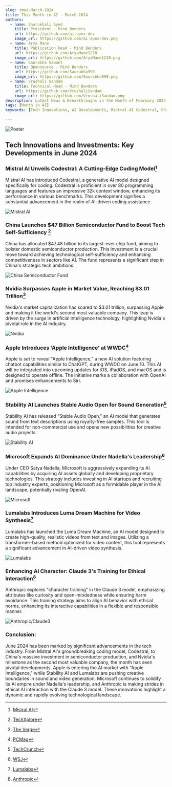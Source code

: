 ```yaml
---
slug: tmai-March-2024
title: This Month in AI - March 2024
authors:
  - name: Sharukhali Syed
    title: President - Mind Benders
    url: https://github.com/ai-apex-dev
    image_url: https://github.com/ai-apex-dev.png 
  - name: Arya Mane
    title: Publication Head - Mind Benders
    url: https://github.com/AryaMane1210
    image_url: https://github.com/AryaMane1210.png
  - name: Saurabha Sawant
    title: Opensource - Mind Benders
    url: https://github.com/Saurabha999
    image_url: https://github.com/Saurabha999.png
  - name: Vrushali Sandam
    title: Technical Head - Mind Benders
    url: https://github.com/VrushaliSandam
    image_url: https://github.com/VrushaliSandam.png
description: Latest News & Breakthroughs in the Month of February 2024 in AI.
tags: [Month in AI]
keywords: [Tech Innovations, AI Developments, Mistral AI Codestral, China Semiconductor Fund, Nvidia Market Value, Apple Intelligence, Stability AI, Microsoft AI Expansion, Lumalabs Dream Machine, Anthropic Claude 3, AI-Driven Coding, Tech Self-Sufficiency, AI Market Leaders, AI Chatbot Capabilities, Sound Generation AI, Video Synthesis AI, Ethical AI Interaction, AI Industry Trends, June 2024 Tech News, Cutting-Edge Technology]

---
```


![Poster](Poster.png)

## Tech Innovations and Investments: Key Developments in June 2024

### Mistral AI Unveils Codestral: A Cutting-Edge Coding Model[^1]
Mistral AI has introduced Codestral, a generative AI model designed specifically for coding. Codestral is proficient in over 80 programming languages and features an impressive 32k context window, enhancing its performance in various benchmarks. This development signifies a substantial advancement in the realm of AI-driven coding assistance.

![Mistral AI](mistral_ai.jpg)

### China Launches $47 Billion Semiconductor Fund to Boost Tech Self-Sufficiency [^2]
China has allocated $47.48 billion to its largest-ever chip fund, aiming to bolster domestic semiconductor production. This investment is a crucial move toward achieving technological self-sufficiency and enhancing competitiveness in sectors like AI. The fund represents a significant step in China's strategic tech ambitions.

![China Semiconductor Fund](China_ai.jpg)

### Nvidia Surpasses Apple in Market Value, Reaching $3.01 Trillion[^3]
Nvidia's market capitalization has soared to $3.01 trillion, surpassing Apple and making it the world's second most valuable company. This leap is driven by the surge in artificial intelligence technology, highlighting Nvidia's pivotal role in the AI industry.

![Nvidia](nvidea.png)

### Apple Introduces 'Apple Intelligence' at WWDC[^4]
Apple is set to reveal "Apple Intelligence," a new AI solution featuring chatbot capabilities similar to ChatGPT, during WWDC on June 10. This AI will be integrated into upcoming updates for iOS, iPadOS, and macOS and is designed to operate offline. The initiative marks a collaboration with OpenAI and promises enhancements to Siri.

![Apple Intelligence](apple.png)

### Stability AI Launches Stable Audio Open for Sound Generation[^5]
Stability AI has released "Stable Audio Open," an AI model that generates sound from text descriptions using royalty-free samples. This tool is intended for non-commercial use and opens new possibilities for creative audio projects.

![Stability AI](stability_ai.jpg)

### Microsoft Expands AI Dominance Under Nadella's Leadership[^6]
Under CEO Satya Nadella, Microsoft is aggressively expanding its AI capabilities by acquiring AI assets globally and developing proprietary technologies. This strategy includes investing in AI startups and recruiting top industry experts, positioning Microsoft as a formidable player in the AI landscape, potentially rivaling OpenAI.

![Microsoft](microsoft.png)

### Lumalabs Introduces Luma Dream Machine for Video Synthesis[^7]
Lumalabs has launched the Luma Dream Machine, an AI model designed to create high-quality, realistic videos from text and images. Utilizing a transformer-based method optimized for video content, this tool represents a significant advancement in AI-driven video synthesis.

![Lumalabs](dream_machine.jpg)

### Enhancing AI Character: Claude 3's Training for Ethical Interaction[^8]
Anthropic explores "character training" in the Claude 3 model, emphasizing attributes like curiosity and open-mindedness while ensuring harm avoidance. This training strategy aims to align AI behavior with ethical norms, enhancing its interactive capabilities in a flexible and responsible manner.

![Anthropic/Claude3](claude.png)

### Conclusion:
June 2024 has been marked by significant advancements in the tech industry. From Mistral AI's groundbreaking coding model, Codestral, to China's massive investment in semiconductor production, and Nvidia's milestone as the second most valuable company, the month has seen pivotal developments. Apple is entering the AI market with "Apple Intelligence," while Stability AI and Lumalabs are pushing creative boundaries in sound and video generation. Microsoft continues to solidify its AI empire under Nadella's leadership, and Anthropic is making strides in ethical AI interaction with the Claude 3 model. These innovations highlight a dynamic and rapidly evolving technological landscape.

[^1]: [Mistral AI](https://mistral.ai/news/codestral/)

[^2]: [TechXplore](https://techxplore.com/news/2024-05-china-invests-billion-largest-chip.html)

[^3]: [The Verge](https://www.theverge.com/2024/6/5/24172363/nvidia-apple-market-cap-valuation-trillion-ai)

[^4]: [PCMag](https://www.pcmag.com/news/apple-keeps-it-simple-will-call-its-ai-apple-intelligence)

[^5]: [TechCrunch](https://techcrunch.com/2024/06/05/stability-ai-releases-a-sound-generator/?guccounter=1)

[^6]: [WSJ](https://www.wsj.com/tech/ai/microsoft-nadella-openai-inflection-9727e77a)

[^7]: [Lumalabs](https://lumalabs.ai/dream-machine)

[^8]: [Anthropic](https://www.anthropic.com/research/claude-character)


